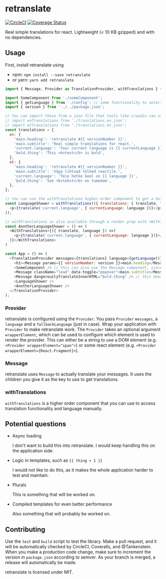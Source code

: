 retranslate
===========
[![CircleCI](https://circleci.com/gh/Tankenstein/retranslate/tree/master.svg?style=shield)](https://circleci.com/gh/Tankenstein/retranslate/tree/master) [![Coverage Status](https://coveralls.io/repos/github/Tankenstein/retranslate/badge.svg)](https://coveralls.io/github/Tankenstein/retranslate)

Real simple translations for react. Lightweight (< 10 KB gzipped) and with no dependencies.

## Usage

First, install retranslate using
+ npm: `npm install --save retranslate`
+ or yarn: `yarn add retranslate`

```javascript
import { Message, Provider as TranslationProvider, withTranslations } from 'retranslate';

import SomeComponent from './someComponent';
import { getLanguage } from './config'; // some functionality to select a language, in this example, hopefully returning en or et.
import { version } from '../../package.json';

// You can import these from a json file that tools like crowdin can use, like
// import enTranslations from './translations.en.json';
// import etTranslations from './translations.et.json';
const translations = {
  en: {
    'main.heading': 'retranslate #{{ versionNumber }}',
    'main.subtitle': 'Real simple translations for react.',
    'current.language': 'Your current language is {{ currentLanguage }}',
    'bold.thing': 'This <b>text</b> is bold',
  },
  et: {
    'main.heading': 'retranslate #{{ versionNumber }}',
    'main.subtitle': 'Väga lihtsad tõlked reactile.',
    'current.language': 'Teie hetke keel on {{ language }}',
    'bold.thing': 'See <b>tekst</b> on tumedam',
  },
};

// You can use the withTranslations higher-order component to get a hold of the current language and the translate function.
const LanguageShower = withTranslations(({ translations: { translate, language } }) => (
  <p>{translate('current.language', { currentLanguage: language })}</p>
));

// withTranslations is also available through a render prop with <WithTranslations>
const AnotherLanguageShower = () => (
  <WithTranslations>{({ translate, language }) =>(
    <p>{translate('current.language', { currentLanguage: language })}</p>
  )}</WithTranslations>
)

const App = () => (
  <TranslationProvider messages={translations} language={getLanguage()} fallbackLanguage="en">
    <h1><Message params={{ versionNumber: version }}>main.heading</Message></h1>
    <SomeComponent /> // this can also use the Message component, since there is a Provider up the tree.
    <Message className="lead" data-toggle="popover">main.subtitle</Message> // you can pass props to the generated span containing the translation
    <Message dangerouslyTranslateInnerHTML="bold.thing" /> // this does not escape HTML. Dangerous to use, be careful.
    <LanguageShower />
    <AnotherLanguageShower />
  </TranslationProvider>
);
```

### Provider

retranslate is configured using the `Provider`. You pass `Provider` `messages`, a `language` and a `fallbackLanguage` (just in case). Wrap your application with `Provider` to make retranslate work. The `Provider` takes an optional argument `wrapperElement`, which can be used to configure which element is used to render the provider. This can either be a string
to use a DOM element (e.g. `<Provider wrapperElement="span">`) or some react element (e.g. `<Provider wrapperElement={React.Fragment}>`).

### Message

retranslate uses `Message` to actually translate your messages. It uses the children you give it as the key to use to get translations.

### withTranslations

`withTranslations` is a higher order component that you can use to access translation functionality and language manually.

## Potential questions

+ Async loading

  I don't want to build this into retranslate. I would keep handling this on the application side.

+ Logic in templates, such as `{{ thing + 1 }}`

  I would not like to do this, as it makes the whole application harder to test and maintain.

+ Plurals

  This is something that will be worked on.

+ Compiled templates for even better performance

  Also something that will probably be worked on.

## Contributing

Use the `test` and `build` script to test the library. Make a pull request, and it will be automatically checked by CircleCI, Coveralls, and @Tankenstein. When you make a production code change, make sure to increment the version in `package.json` according to semver. As your branch is merged, a release will automatically be made.

retranslate is licensed under MIT.
